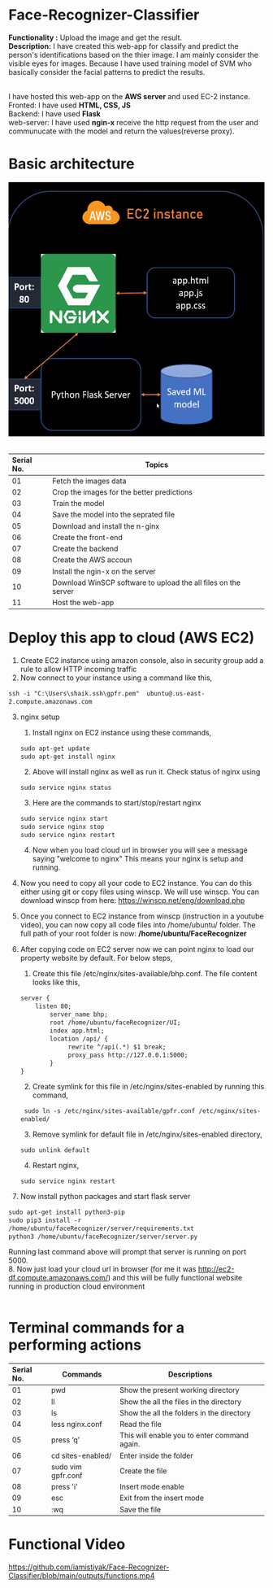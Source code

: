 # Face-Recognizer-Classifier
**Functionality :** Upload the image and get the result.<br>
**Description:** I have created this web-app for classify and predict the person's identifications based on the thier image. I am mainly consider the visible eyes for images.
Because I have used training model of SVM who basically consider the facial patterns to predict the results.<br><br>

I have hosted this web-app on the **AWS server** and used EC-2 instance.<br>
Fronted: I have used **HTML, CSS, JS**<br>
Backend: I have used **Flask**<br>
web-server: I have used **ngin-x** receive the http request from the user and communucate with the model and return the values(reverse proxy).

# Basic architecture
<img src="https://github.com/iamistiyak/Face-Recognizer-Classifier/blob/main/outputs/structure.png" width="700" height="500"> <br><br>

| Serial No. | Topics | 
| :--- | --- |
| 01 | Fetch the images data |
| 02 | Crop the images for the better predictions |
| 03 | Train the model |
| 04 | Save the model into the seprated file |
| 05 | Download and install the n-ginx |
| 06 | Create the front-end |
| 07 | Create the backend |
| 08 | Create the AWS accoun |
| 09 | Install the ngin-x on the server |
| 10 | Download WinSCP software to upload the all files on the server |
| 11 | Host the web-app |<br><br><br><br>

# Deploy this app to cloud (AWS EC2)

1. Create EC2 instance using amazon console, also in security group add a rule to allow HTTP incoming traffic
2. Now connect to your instance using a command like this,
```
ssh -i "C:\Users\shaik.ssh\gpfr.pem"  ubuntu@.us-east-2.compute.amazonaws.com
```
3. nginx setup
   1. Install nginx on EC2 instance using these commands,
   ```
   sudo apt-get update
   sudo apt-get install nginx
   ```
   2. Above will install nginx as well as run it. Check status of nginx using
   ```
   sudo service nginx status
   ```
   3. Here are the commands to start/stop/restart nginx
   ```
   sudo service nginx start
   sudo service nginx stop
   sudo service nginx restart
   ```
   4. Now when you load cloud url in browser you will see a message saying "welcome to nginx" This means your nginx is setup and running.<br>
4. Now you need to copy all your code to EC2 instance. You can do this either using git or copy files using winscp. We will use winscp. You can download winscp from here: https://winscp.net/eng/download.php<br>
5. Once you connect to EC2 instance from winscp (instruction in a youtube video), you can now copy all code files into /home/ubuntu/ folder. The full path of your root folder is now: **/home/ubuntu/FaceRecognizer**
6.  After copying code on EC2 server now we can point nginx to load our property website by default. For below steps,
    1. Create this file /etc/nginx/sites-available/bhp.conf. The file content looks like this,
    ```
    server {
	    listen 80;
            server_name bhp;
            root /home/ubuntu/faceRecognizer/UI;
            index app.html;
            location /api/ {
                 rewrite ^/api(.*) $1 break;
                 proxy_pass http://127.0.0.1:5000;
            }
    }
    ```
    
    2. Create symlink for this file in /etc/nginx/sites-enabled by running this command,
       
    ```
     sudo ln -s /etc/nginx/sites-available/gpfr.conf /etc/nginx/sites-enabled/
    ```
    
    3. Remove symlink for default file in /etc/nginx/sites-enabled directory,
    ```
    sudo unlink default
    ```
    4. Restart nginx,
    ```
    sudo service nginx restart
    ```
7. Now install python packages and start flask server
```
sudo apt-get install python3-pip
sudo pip3 install -r /home/ubuntu/faceRecognizer/server/requirements.txt
python3 /home/ubuntu/faceRecognizer/server/server.py
```
Running last command above will prompt that server is running on port 5000.<br>
8. Now just load your cloud url in browser (for me it was http://ec2-df.compute.amazonaws.com/) and this will be fully functional website running in production cloud environment<br><br>


# Terminal commands for a performing actions

| Serial No. | Commands | Descriptions|
| :--- | --- | --- |
| 01 | pwd | Show the present working directory| 
| 02 | ll  | Show the all the files in the directory| 
| 03 | ls | Show the all the folders in the directory | 
| 04 | less nginx.conf | Read the file| 
| 05 | press ‘q’ | This will enable you to enter command again.| 
| 06 | cd sites-enabled/ | Enter inside the folder | 
| 07 | sudo vim gpfr.conf  | Create the file | 
| 08 | press  'i' | Insert mode enable | 
| 09 |  esc | Exit from the insert mode | 
| 10 | :wq  | Save the file|<br><br><br><br>

# Functional Video
https://github.com/iamistiyak/Face-Recognizer-Classifier/blob/main/outputs/functions.mp4
